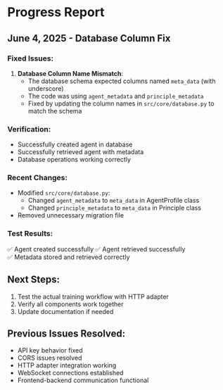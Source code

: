 # Progress Report

## June 4, 2025 - Database Column Fix

### Fixed Issues:
1. **Database Column Name Mismatch**: 
   - The database schema expected columns named `meta_data` (with underscore)
   - The code was using `agent_metadata` and `principle_metadata`
   - Fixed by updating the column names in `src/core/database.py` to match the schema

### Verification:
- Successfully created agent in database
- Successfully retrieved agent with metadata
- Database operations working correctly

### Recent Changes:
- Modified `src/core/database.py`:
  - Changed `agent_metadata` to `meta_data` in AgentProfile class
  - Changed `principle_metadata` to `meta_data` in Principle class
- Removed unnecessary migration file

### Test Results:
✅ Agent created successfully
✅ Agent retrieved successfully  
✅ Metadata stored and retrieved correctly

## Next Steps:
1. Test the actual training workflow with HTTP adapter
2. Verify all components work together
3. Update documentation if needed

## Previous Issues Resolved:
- API key behavior fixed
- CORS issues resolved
- HTTP adapter integration working
- WebSocket connections established
- Frontend-backend communication functional
